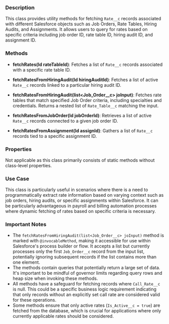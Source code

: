### Description
This class provides utility methods for fetching `Rate__c` records associated with different Salesforce objects such as Job Orders, Rate Tables, Hiring Audits, and Assignments. It allows users to query for rates based on specific criteria including job order ID, rate table ID, hiring audit ID, and assignment ID.

### Methods
- **fetchRates(Id rateTableId)**: Fetches a list of `Rate__c` records associated with a specific rate table ID.
  
- **fetchRatesFromHiringAudit(Id hiringAuditId)**: Fetches a list of active `Rate__c` records linked to a particular hiring audit ID.
  
- **fetchRatesFromHiringAudit(list<Job_Order__c> joInput)**: Fetches rate tables that match specified Job Order criteria, including specialties and credentials. Returns a nested list of `Rate_Table__c` matching the input.
  
- **fetchRatesFromJobOrder(Id jobOrderId)**: Retrieves a list of active `Rate__c` records connected to a given job order ID.
  
- **fetchRatesFromAssignment(Id assignId)**: Gathers a list of `Rate__c` records tied to a specific assignment ID.

### Properties
Not applicable as this class primarily consists of static methods without class-level properties.

### Use Case
This class is particularly useful in scenarios where there is a need to programmatically extract rate information based on varying context such as job orders, hiring audits, or specific assignments within Salesforce. It can be particularly advantageous in payroll and billing automation processes where dynamic fetching of rates based on specific criteria is necessary.

### Important Notes
- The `fetchRatesFromHiringAudit(list<Job_Order__c> joInput)` method is marked with `@invocableMethod`, making it accessible for use within Salesforce's process builder or flow. It accepts a list but currently processes only the first `Job_Order__c` record from the input list, potentially ignoring subsequent records if the list contains more than one element.
- The methods contain queries that potentially return a large set of data. It's important to be mindful of governor limits regarding query rows and heap size when invoking these methods.
- All methods have a safeguard for fetching records where `Call_Rate__c` is null. This could be a specific business logic requirement indicating that only records without an explicitly set call rate are considered valid for these operations.
- Some methods ensure that only active rates (`Is_Active__c = true`) are fetched from the database, which is crucial for applications where only currently applicable rates should be considered.